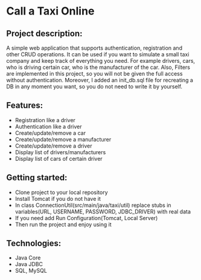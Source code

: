 ﻿# Call a Taxi Online
## Project description:
A simple web application that supports authentication, registration and other CRUD operations.
It can be used if you want to simulate a small taxi company and
keep track of everything you need. For example drivers, cars,
who is driving certain car, who is the manufacturer of the car. 
Also, Filters are implemented in this project, so you will not 
be given the full access without authentication. Moreover, I added 
an init_db.sql file for recreating a DB in any moment you want, 
so you do not need to write it by yourself.
## Features:
- Registration like a driver
- Authentication like a driver
- Create/update/remove a car
- Create/update/remove a manufacturer
- Create/update/remove a driver
- Display list of drivers/manufacturers
- Display list of cars of certain driver
## Getting started:
- Clone project to your local repository
- Install Tomcat if you do not have it
- In class ConnectionUtil(src/main/java/taxi/util) replace stubs in variables(URL, USERNAME, PASSWORD, JDBC_DRIVER) with real data
- If you need add Run Configuration(Tomcat, Local Server)
- Then run the project and enjoy using it
## Technologies:
- Java Core
- Java JDBC
- SQL, MySQL
